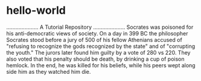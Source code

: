 # hello-world
.....................
A Tutorial Repository
.....................
Socrates was poisoned for his anti-democratic views of society. On a day in 399 BC the philosopher Socrates stood before a jury of 500 of his fellow Athenians accused of "refusing to recognize the gods recognized by the state" and of "corrupting the youth." The jurors later found him guilty by a vote of 280 vs 220. They also voted that his penalty should be death, by drinking a cup of poison hemlock. In the end, he was killed for his beliefs, while his peers wept along side him as they watched him die.
